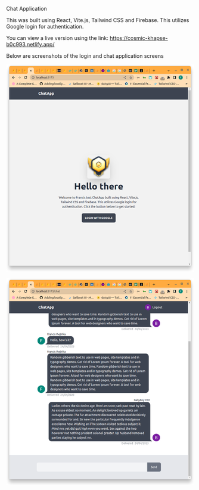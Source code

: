 Chat Application

This was built using React, Vite.js, Tailwind CSS and Firebase. This utilizes Google login for authentication. 

You can view a live version using the link:
https://cosmic-khapse-b0c993.netlify.app/

Below are screenshots of the login and chat application screens

![ChatApp Login Screen](src/assets/Screenshot%20from%202023-04-24%2021-16-59.png)

![ChatApp Chat Screen](src/assets/Screenshot%20from%202023-04-24%2021-18-34.png)